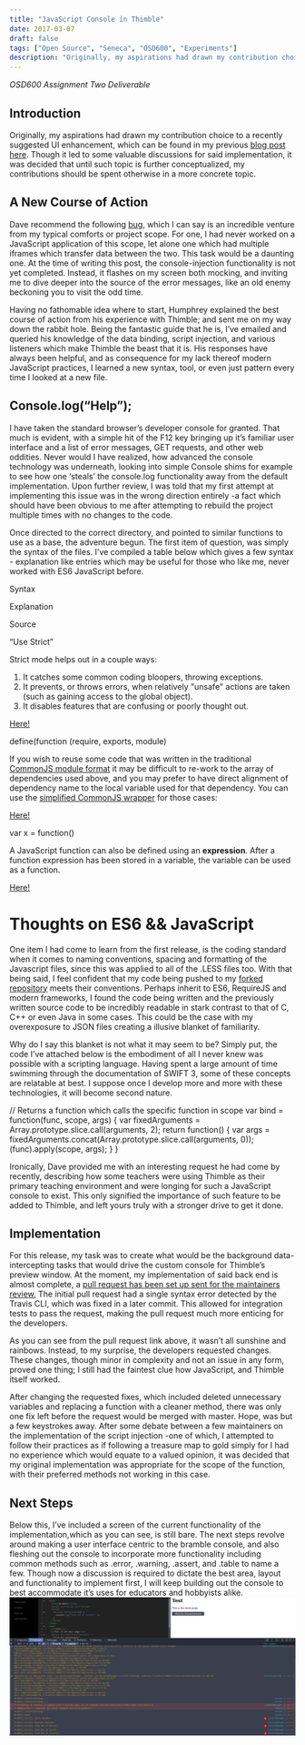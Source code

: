 ```yaml
---
title: "JavaScript Console in Thimble"
date: 2017-03-07
draft: false
tags: ["Open Source", "Seneca", "OSD600", "Experiments"]
description: "Originally, my aspirations had drawn my contribution choice to a recently suggested UI enhancement, which can be found in my previous [blog post here](http://raygervais.ca/brackets-enhancement-proposal/). Though it led to some valuable discussions for said implementation, it was decided that until such topic is further conceptualized, my contributions should be spent otherwise in a more concrete topic."
---
```


_OSD600 Assignment Two Deliverable_

## Introduction

Originally, my aspirations had drawn my contribution choice to a recently suggested UI enhancement, which can be found in my previous [blog post here](http://raygervais.ca/brackets-enhancement-proposal/). Though it led to some valuable discussions for said implementation, it was decided that until such topic is further conceptualized, my contributions should be spent otherwise in a more concrete topic.

## A New Course of Action

Dave recommend the following [bug](https://github.com/mozilla/thimble.mozilla.org/issues/1675), which I can say is an incredible venture from my typical comforts or project scope. For one, I had never worked on a JavaScript application of this scope, let alone one which had multiple iframes which transfer data between the two. This task would be a daunting one. At the time of writing this post, the console-injection functionality is not yet completed. Instead, it flashes on my screen both mocking, and inviting me to dive deeper into the source of the error messages, like an old enemy beckoning you to visit the odd time.

Having no fathomable idea where to start, Humphrey explained the best course of action from his experience with Thimble; and sent me on my way down the rabbit hole. Being the fantastic guide that he is, I’ve emailed and queried his knowledge of the data binding, script injection, and various listeners which make Thimble the beast that it is. His responses have always been helpful, and as consequence for my lack thereof modern JavaScript practices, I learned a new syntax, tool, or even just pattern every time I looked at a new file.

## Console.log(“Help”);

I have taken the standard browser’s developer console for granted. That much is evident, with a simple hit of the F12 key bringing up it’s familiar user interface and a list of error messages, GET requests, and other web oddities. Never would I have realized, how advanced the console technology was underneath, looking into simple Console shims for example to see how one ‘steals’ the console.log functionality away from the default implementation. Upon further review, I was told that my first attempt at implementing this issue was in the wrong direction entirely -a fact which should have been obvious to me after attempting to rebuild the project multiple times with no changes to the code.

Once directed to the correct directory, and pointed to similar functions to use as a base, the adventure begun. The first item of question, was simply the syntax of the files. I’ve compiled a table below which gives a few syntax - explanation like entries which may be useful for those who like me, never worked with ES6 JavaScript before.

Syntax

Explanation

Source

“Use Strict”

Strict mode helps out in a couple ways:

1. It catches some common coding bloopers, throwing exceptions.
2. It prevents, or throws errors, when relatively "unsafe" actions are taken (such as gaining access to the global object).
3. It disables features that are confusing or poorly thought out.

[Here!](http://stackoverflow.com/questions/1335851/what-does-use-strict-do-in-javascript-and-what-is-the-reasoning-behind-it)

define(function (require, exports, module)

If you wish to reuse some code that was written in the traditional [CommonJS module format](http://wiki.commonjs.org/wiki/Modules/1.1.1) it may be difficult to re-work to the array of dependencies used above, and you may prefer to have direct alignment of dependency name to the local variable used for that dependency. You can use the [simplified CommonJS wrapper](http://requirejs.org/docs/commonjs.html) for those cases:

[Here!](http://requirejs.org/docs/api.html#cjsmodule)

var x = function()

A JavaScript function can also be defined using an **expression**. After a function expression has been stored in a variable, the variable can be used as a function.

[Here!](https://www.w3schools.com/js/js_function_definition.asp)

# Thoughts on ES6 && JavaScript

One item I had come to learn from the first release, is the coding standard when it comes to naming conventions, spacing and formatting of the Javascript files, since this was applied to all of the .LESS files too. With that being said, I feel confident that my code being pushed to my [forked repository](https://github.com/raygervais/brackets/) meets their conventions. Perhaps inherit to ES6, RequireJS and modern frameworks, I found the code being written and the previously written source code to be incredibly readable in stark contrast to that of C, C++ or even Java in some cases. This could be the case with my overexposure to JSON files creating a illusive blanket of familiarity.

Why do I say this blanket is not what it may seem to be? Simply put, the code I’ve attached below is the embodiment of all I never knew was possible with a scripting language. Having spent a large amount of time swimming through the documentation of SWIFT 3, some of these concepts are relatable at best. I suppose once I develop more and more with these technologies, it will become second nature.

// Returns a function which calls the specific function in scope
var bind = function(func, scope, args) {
var fixedArguments = Array.prototype.slice.call(arguments, 2);
return function() {
var args = fixedArguments.concat(Array.prototype.slice.call(arguments, 0));
(func).apply(scope, args);
}
}

Ironically, Dave provided me with an interesting request he had come by recently, describing how some teachers were using Thimble as their primary teaching environment and were longing for such a JavaScript console to exist. This only signified the importance of such feature to be added to Thimble, and left yours truly with a stronger drive to get it done.

## Implementation

For this release, my task was to create what would be the background data-intercepting tasks that would drive the custom console for Thimble’s preview window. At the moment, my implementation of said back end is almost complete, a [pull request has been set up sent for the maintainers review.](https://github.com/mozilla/brackets/pull/624) The initial pull request had a single syntax error detected by the Travis CLI, which was fixed in a later commit. This allowed for integration tests to pass the request, making the pull request much more enticing for the developers.

As you can see from the pull request link above, it wasn’t all sunshine and rainbows. Instead, to my surprise, the developers requested changes. These changes, though minor in complexity and not an issue in any form, proved one thing; I still had the faintest clue how JavaScript, and Thimble itself worked.

After changing the requested fixes, which included deleted unnecessary variables and replacing a function with a cleaner method, there was only one fix left before the request would be merged with master. Hope, was but a few keystrokes away. After some debate between a few maintainers on the implementation of the script injection -one of which, I attempted to follow their practices as if following a treasure map to gold simply for I had no experience which would equate to a valued opinion, it was decided that my original implementation was appropriate for the scope of the function, with their preferred methods not working in this case.

## Next Steps

Below this, I’ve included a screen of the current functionality of the implementation,which as you can see, is still bare. The next steps revolve around making a user interface centric to the bramble console, and also fleshing out the console to incorporate more functionality including common methods such as .error, .warning, .assert, and .table to name a few. Though now a discussion is required to dictate the best area, layout and functionality to implement first, I will keep building out the console to best accommodate it’s uses for educators and hobbyists alike. [![Bramble Console V1](./images/Screenshot_20170306_212440-1024x494.png)](http://raygervais.ca/wp-content/uploads/2017/03/Screenshot_20170306_212440.png)
